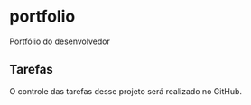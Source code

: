 # portfolio
Portfólio do desenvolvedor

## Tarefas
 O controle das tarefas desse projeto será realizado no GitHub.
 